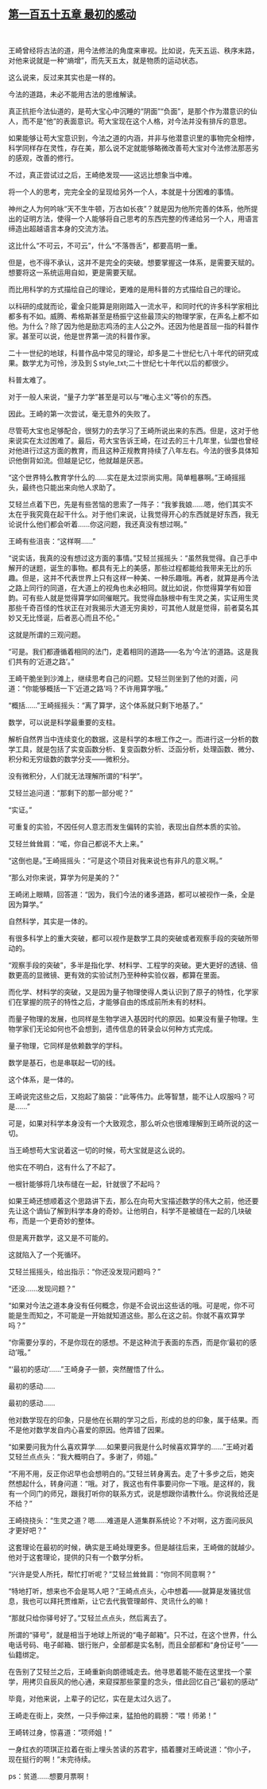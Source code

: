 ## [第一百五十五章 最初的感动](https://www.xxbiquge.com/11_11207/9051571.html)
﻿

  王崎曾经将古法的道，用今法修法的角度来审视。比如说，先天五运、秩序末路，对他来说就是一种“熵增”，而先天五太，就是物质的运动状态。

  这么说来，反过来其实也是一样的。

  今法的道路，未必不能用古法的思维解读。

  真正抗拒今法仙道的，是苟大宝心中沉睡的“阴面”“负面”，是那个作为潜意识的仙人，而不是“他”的表面意识。苟大宝现在这个人格，对今法并没有排斥的意思。

  如果能够让苟大宝意识到，今法之道的内涵，并非与他潜意识里的事物完全相悖，科学同样存在灵性，存在美，那么说不定就能够略微改善苟大宝对今法修法那恶劣的感观，改善的修行。

  不过，真正尝试过之后，王崎绝发现——这远比想象当中难。

  将一个人的思考，完完全全的呈现给另外一个人，本就是十分困难的事情。

  神州之人为何吟咏“天不生牛顿，万古如长夜”？就是因为他所完善的体系，他所提出的证明方法，使得一个人能够将自己思考的东西完整的传递给另一个人，用语言缔造出超越语言本身的交流方法。

  这比什么“不可云，不可云”，什么“不落唇舌”，都要高明一重。

  但是，也不得不承认，这并不是完全的突破。想要掌握这一体系，是需要天赋的。想要将这一系统运用自如，更是需要天赋。

  而比用科学的方式描绘自己的理论，更难的是用科普的方式描绘自己的理论。

  以科研的成就而论，霍金只能算是刚刚踏入一流水平，和同时代的许多科学家相比都多有不如。威腾、希格斯甚至是杨振宁这些最顶尖的物理学家，在声名上都不如他。为什么？除了因为他是励志鸡汤的主人公之外。还因为他是首屈一指的科普作家。甚至可以说，他是世界第一流的科普作家。

  二十一世纪的地球，科普作品中常见的理论，却多是二十世纪七八十年代的研究成果。数学尤为可怜，涉及到＄style_txt;二十世纪七十年代以后的都很少。

  科普太难了。

  对于一般人来说，“量子力学”甚至是可以与“唯心主义”等价的东西。

  因此。王崎的第一次尝试，毫无意外的失败了。

  尽管苟大宝也足够配合，很努力的去学习了王崎所说出来的东西。但是，这对于他来说实在太过困难了。最后，苟大宝告诉王崎，在过去的三十几年里，仙盟也曾经对他进行过这方面的教育，而且这种正规教育持续了八年左右。今法的很多具体知识他倒背如流。但越是记忆，他就越是厌恶。

  “这个世界特么教育学什么的……实在是太过崇尚实用。简单粗暴啊。”王崎摇摇头，最终也只能出来向他人求助了。

  艾轻兰点着下巴，先是有些苦恼的思索了一阵子：“我爹我娘……嗯，他们其实不太在乎我究竟在起干什么。对于他们来说，让我觉得开心的东西就是好东西，我无论说什么他们都会听着……你这问题，我还真没有想过啊。”

  王崎有些沮丧：“这样啊……”

  “说实话，我真的没有想过这方面的事情。”艾轻兰摇摇头：“虽然我觉得。自己手中解开的谜题，诞生的事物。都具有无上的美感，那些过程都能给我带来无比的乐趣。但是，这并不代表世界上只有这样一种美、一种乐趣哦。再者，就算是再今法之路上同行的同道，在大道上的视角也未必相同。就比如说，你觉得算学有如音韵。可有些人就是觉得算学如同催眠咒。我觉得血脉根中有生灵之美，实证用生灵那些千奇百怪的性状正在对我揭示大道无穷奥妙，可其他人就是觉得，前者莫名其妙又无比怪诞，后者恶心而且不伦。”

  这就是所谓的三观问题。

  “可是。我们都遵循着相同的法门，走着相同的道路——名为‘今法’的道路。这是我们共有的‘近道之路’。”

  王崎干脆坐到沙滩上，继续思考自己的问题。艾轻兰则坐到了他的对面，问道：“你能够概括一下‘近道之路’吗？不许用算学哦。”

  “概括……”王崎摇摇头：“离了算学，这个体系就只剩下地基了。”

  数学，可以说是科学最重要的支柱。

  解析自然界当中连续变化的数据，这是科学的本根工作之一。而进行这一分析的数学工具，就是包括了实变函数分析、复变函数分析、泛函分析，处理函数、微分、积分和无穷级数的数学分支——微积分。

  没有微积分，人们就无法理解所谓的“科学”。

  艾轻兰追问道：“那剩下的那一部分呢？”

  “实证。”

  可重复的实验，不因任何人意志而发生偏转的实验，表现出自然本质的实验。

  艾轻兰耸耸肩：“喏，你自己都说不大上来。”

  “这倒也是。”王崎摇摇头：“可是这个项目对我来说也有非凡的意义啊。”

  “那么对你来说，算学为何是美的？”

  王崎闭上眼睛，回答道：“因为，我们今法的诸多道路，都可以被视作一条，全是因为算学。”

  自然科学，其实是一体的。

  有很多科学上的重大突破，都可以视作是数学工具的突破或者观察手段的突破所带动的。

  “观察手段的突破”，多半是指化学、材料学、工程学的突破。更大更好的透镜、倍数更高的显微镜、更有效的实验试剂乃至种种实验仪器，都算在里面。

  而化学、材料学的突破，又是因为量子物理使得人类认识到了原子的特性，化学家们在掌握的院子的特性之后，才能够自由的炼成前所未有的材料。

  而量子物理的发展，也同样是生物学进入基因时代的原因。如果没有量子物理。生物学家们无论如何也不会想到，遗传信息的转录会以何种方式完成。

  量子物理，它同样是依赖数学的学科。

  数学是基石，也是串联起一切的线。

  这个体系，是一体的。

  王崎说完这些之后，又抱起了脑袋：“此等伟力。此等智慧，能不让人叹服吗？可是……”

  可是，如果对科学本身没有一个大致观念，那么听众也很难理解到王崎所说的这一切。

  当王崎想苟大宝说着这一切的时候，苟大宝就是这么说的。

  他实在不明白，这有什么了不起了。

  一根针能够将几块布缝在一起，针就很了不起吗？

  如果王崎还想顺着这个思路讲下去，那么在向苟大宝描述数学的伟大之前，他还要先让这个谪仙了解到科学本身的奇妙。让他明白，科学不是被缝在一起的几块破布，而是一个更奇妙的整体。

  但是离开数学，这又是不可能的。

  这就陷入了一个死循环。

  艾轻兰摇摇头，给出指示：“你还没发现问题吗？”

  “还没……发现问题？”

  “如果对今法之道本身没有任何概念，你是不会说出这些话的哦。可是呢，你不可能是生而知之，不可能是一开始就知道这些。那么在这之前。你就不喜欢算学吗？”

  “你需要分享的，不是你现在的感想。不是这种流于表面的东西，而是你‘最初的感动’哦。”

  “‘最初的感动’……”王崎身子一颤，突然醒悟了什么。

  最初的感动……

  最初的感动……

  他对数学现在的印象，只是他在长期的学习之后，形成的总的印象，属于结果。而不是他对数学发自内心喜爱的原因。他弄错了因果。

  “如果要问我为什么喜欢算学……如果要问我是什么时候喜欢算学的……”王崎对着艾轻兰点点头：“我大概明白了。多谢了，师姐。”

  “不用不用，反正你迟早也会想明白的。”艾轻兰转身离去。走了十多步之后，她突然想起什么，转身问道：“哦。对了，我这也有件事要问你一下哦。是这样的，我有一个同门的师兄，跟我打听你的联系方式，说是想跟你请教什么。你说我给还是不给？”

  王崎挠挠头：“生灵之道？嗯……难道是人道集群系统论？不对啊，这方面问辰风才更好吧？”

  这套理论在最初的时候，确实是王崎处理更多。但是越往后来，王崎做的就越少。他对于这套理论，提供的只有一个数学分析。

  “兴许是受人所托，帮忙打听呢？”艾轻兰耸耸肩：“你同不同意啊？”

  “特地打听，想来也不会是骂人吧？”王崎点点头，心中想着——就算是发骚扰信息，我也可以拜托贾维斯，让它去代我管理邮件、灵讯什么的嘛！

  “那就只给你驿号好了。”艾轻兰点点头，然后离去了。

  所谓的“驿号”，就是相当于地球上所说的“电子邮箱”。只不过，在这个世界，什么电话号码、电子邮箱、银行账户，全部都是实名制，而且全部都和“身份证号”——仙籍绑定。

  在告别了艾轻兰之后，王崎重新向朗德城走去。他寻思着能不能在这里找一个蒙学，用拷贝自辰风的他心通，来窥探那些蒙童的念头，借此回忆自己“最初的感动”

  毕竟，对他来说，上辈子的记忆，实在是太过久远了。

  王崎走在街上，突然，一只手伸过来，猛拍他的肩膀：“喂！师弟！”

  王崎转过身，惊喜道：“项师姐！”

  一身红衣的项琪正拉着在街上埋头苦读的苏君宇，插着腰对王崎说道：“你小子，现在挺行的啊！”未完待续。

  ps：贫道……想要月票啊！
